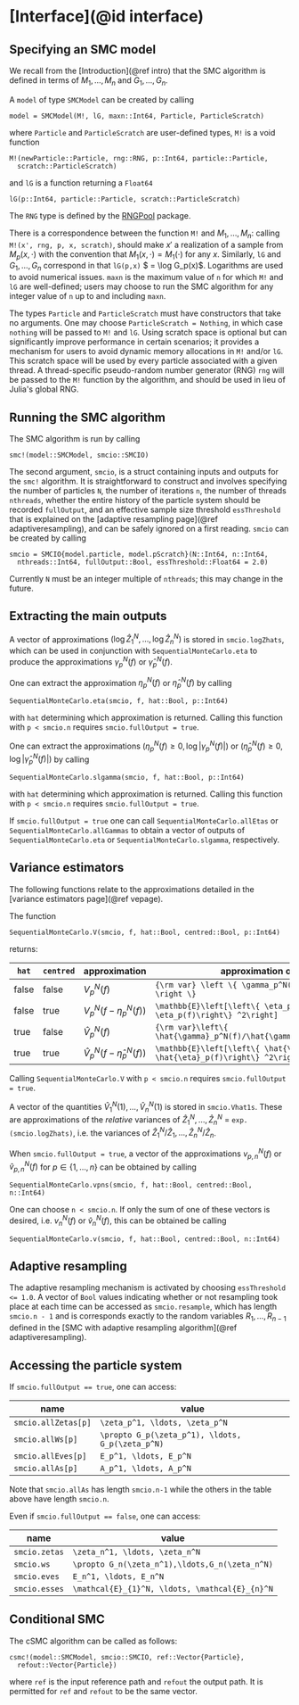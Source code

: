 # [Interface](@id interface)

## Specifying an SMC model

We recall from the [Introduction](@ref intro) that the SMC algorithm is defined in terms of $M_1, \ldots, M_n$ and $G_1, \ldots, G_n$.

A ```model``` of type ```SMCModel``` can be created by calling
```
model = SMCModel(M!, lG, maxn::Int64, Particle, ParticleScratch)
```
where ```Particle``` and ```ParticleScratch``` are user-defined types, ```M!``` is a void function
```
M!(newParticle::Particle, rng::RNG, p::Int64, particle::Particle,
  scratch::ParticleScratch)
```
and ```lG``` is a function returning a ```Float64```
```
lG(p::Int64, particle::Particle, scratch::ParticleScratch)
```
The ```RNG``` type is defined by the [RNGPool](https://github.com/awllee/RNGPool.jl) package.

There is a correspondence between the function ```M!``` and $M_1, \ldots, M_n$: calling ```M!(x', rng, p, x, scratch)```, should make $x'$ a realization of a sample from $M_p(x, \cdot)$ with the convention that $M_1(x,\cdot) = M_1(\cdot)$ for any $x$. Similarly, ```lG``` and $G_1, \ldots, G_n$ correspond in that ```lG(p,x)``` $ = \log G_p(x)$. Logarithms are used to avoid numerical issues. ```maxn``` is the maximum value of ```n``` for which ```M!``` and ```lG``` are well-defined; users may choose to run the SMC algorithm for any integer value of ```n``` up to and including ```maxn```.

The types ```Particle``` and ```ParticleScratch``` must have constructors that take no arguments. One may choose ```ParticleScratch = Nothing```, in which case ```nothing``` will be passed to ```M!``` and ```lG```. Using scratch space is optional but can significantly improve performance in certain scenarios; it provides a mechanism for users to avoid dynamic memory allocations in ```M!``` and/or ```lG```. This scratch space will be used by every particle associated with a given thread. A thread-specific pseudo-random number generator (RNG) ```rng``` will be passed to the ```M!``` function by the algorithm, and should be used in lieu of Julia's global RNG.

## Running the SMC algorithm

The SMC algorithm is run by calling
```
smc!(model::SMCModel, smcio::SMCIO)
```
The second argument, ```smcio```, is a struct containing inputs and outputs for the ```smc!``` algorithm. It is straightforward to construct and involves specifying the number of particles ```N```, the number of iterations ```n```, the number of threads ```nthreads```, whether the entire history of the particle system should be recorded ```fullOutput```, and an effective sample size threshold ```essThreshold``` that is explained on the [adaptive resampling page](@ref adaptiveresampling), and can be safely ignored on a first reading. ```smcio``` can be created by calling
```
smcio = SMCIO{model.particle, model.pScratch}(N::Int64, n::Int64,
  nthreads::Int64, fullOutput::Bool, essThreshold::Float64 = 2.0)
```
Currently ```N``` must be an integer multiple of ```nthreads```; this may change in the future.

## Extracting the main outputs

A vector of approximations $(\log\hat{Z}_1^N, \ldots, \log\hat{Z}_n^N)$ is stored in ```smcio.logZhats```, which can be used in conjunction with ```SequentialMonteCarlo.eta``` to produce the approximations $\gamma_p^N(f)$ or $\hat{\gamma}_p^N(f)$.

One can extract the approximation $\eta_p^N(f)$ or $\hat{\eta}_p^N(f)$ by calling
```
SequentialMonteCarlo.eta(smcio, f, hat::Bool, p::Int64)
```
with ```hat``` determining which approximation is returned. Calling this function with ```p < smcio.n``` requires ```smcio.fullOutput = true```.

One can extract the approximations $(\eta^N_p(f) \geq 0, \log |\gamma^N_p(f)|)$ or $(\hat{\eta}^N_p(f) \geq 0, \log |\hat{\gamma}^N_p(f)|)$ by calling
```
SequentialMonteCarlo.slgamma(smcio, f, hat::Bool, p::Int64)
```
with ```hat``` determining which approximation is returned. Calling this function with ```p < smcio.n``` requires ```smcio.fullOutput = true```.

If ```smcio.fullOutput = true``` one can call ```SequentialMonteCarlo.allEtas``` or ```SequentialMonteCarlo.allGammas``` to obtain a vector of outputs of ```SequentialMonteCarlo.eta``` or ```SequentialMonteCarlo.slgamma```, respectively.

## Variance estimators

The following functions relate to the approximations detailed in the [variance estimators page](@ref vepage).

The function
```
SequentialMonteCarlo.V(smcio, f, hat::Bool, centred::Bool, p::Int64)
```
returns:

| ```hat``` | ```centred``` | approximation | approximation of |
| --------- | ------------- | ------------- | ---------------- |
| false | false | $V_p^N(f)$ | ``{\rm var} \left \{ \gamma_p^N(f)/\gamma_p(1) \right \}`` |
| false | true  | $V_p^N(f-\eta_p^N(f))$ | ``\mathbb{E}\left[\left\{ \eta_p^N(f)-\eta_p(f)\right\} ^2\right]`` |
| true  | false | $\hat{V}_p^N(f)$ | ``{\rm var}\left\{ \hat{\gamma}_p^N(f)/\hat{\gamma}_p(1)\right\} `` |
| true  | true  | $\hat{V}_p^N(f-\hat{\eta}_p^N(f))$ | ``\mathbb{E}\left[\left\{ \hat{\eta}_p^N(f)-\hat{\eta}_p(f)\right\} ^2\right]`` |

Calling ```SequentialMonteCarlo.V``` with ```p < smcio.n``` requires ```smcio.fullOutput = true```.

A vector of the quantities $\hat{V}_1^N(1),\ldots,\hat{V}_n^N(1)$ is stored in ```smcio.Vhat1s```. These are approximations of the *relative* variances of $\hat{Z}_1^N,\ldots,\hat{Z}_n^N$ = ```exp.(smcio.logZhats)```, i.e. the variances of $\hat{Z}_1^N/\hat{Z}_1,\ldots,\hat{Z}_n^N/\hat{Z}_n$.

When ```smcio.fullOutput = true```, a vector of the approximations $v^N_{p,n}(f)$ or $\hat{v}^N_{p,n}(f)$ for $p \in \{1,\ldots,n\}$ can be obtained by calling
```
SequentialMonteCarlo.vpns(smcio, f, hat::Bool, centred::Bool, n::Int64)
```
One can choose ```n < smcio.n```. If only the sum of one of these vectors is desired, i.e. $v_n^N(f)$ or $\hat{v}^N_n(f)$, this can be obtained be calling
```
SequentialMonteCarlo.v(smcio, f, hat::Bool, centred::Bool, n::Int64)
```

## Adaptive resampling

The adaptive resampling mechanism is activated by choosing ```essThreshold <= 1.0```. A vector of ```Bool``` values indicating whether or not resampling took place at each time can be accessed as ```smcio.resample```, which has length ```smcio.n - 1``` and is corresponds exactly to the random variables $R_1, \ldots, R_{n-1}$ defined in the [SMC with adaptive resampling algorithm](@ref adaptiveresampling).

## Accessing the particle system

If ```smcio.fullOutput == true```, one can access:

| name                    | value |
| ----------------------- | ---------------- |
| ```smcio.allZetas[p]``` | ``\zeta_p^1, \ldots, \zeta_p^N`` |
| ```smcio.allWs[p]```    | ``\propto G_p(\zeta_p^1), \ldots, G_p(\zeta_p^N)`` |
| ```smcio.allEves[p]```  | ``E_p^1, \ldots, E_p^N`` |
| ```smcio.allAs[p]```    | ``A_p^1, \ldots, A_p^N`` |

Note that ```smcio.allAs``` has length ```smcio.n-1``` while the others in the table above have length ```smcio.n```.

Even if ```smcio.fullOutput == false```, one can access:

| name              | value |
| ----------------- | ---------------- |
| ```smcio.zetas``` | ``\zeta_n^1, \ldots, \zeta_n^N`` |
| ```smcio.ws```    | ``\propto G_n(\zeta_n^1),\ldots,G_n(\zeta_n^N)`` |
| ```smcio.eves```  | ``E_n^1, \ldots, E_n^N`` |
| ```smcio.esses```  | ``\mathcal{E}_{1}^N, \ldots, \mathcal{E}_{n}^N`` |

## Conditional SMC

The cSMC algorithm can be called as follows:
```
csmc!(model::SMCModel, smcio::SMCIO, ref::Vector{Particle},
  refout::Vector{Particle})
```
where ```ref``` is the input reference path and ```refout``` the output path. It is permitted for ```ref``` and ```refout``` to be the same vector.
